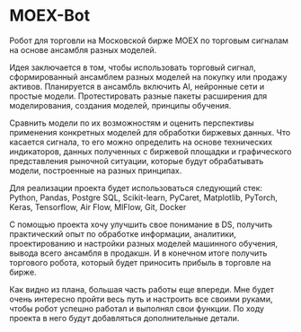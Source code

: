 # MOEX-Bot

Робот для торговли на Московской бирже MOEX по торговым сигналам на основе ансамбля разных моделей.

  Идея заключается в том, чтобы использовать торговый сигнал, сформированный ансамблем разных моделей на покупку или продажу активов.
Планируется в ансамбль включить  AI,  нейронные сети и простые модели. Протестировать разные пакеты расширения для моделирования, создания моделей, принципы обучения.

  Сравнить модели по их возможностям и оценить перспективы применения конкретных моделей для обработки биржевых данных.
  Что касается сигнала, то его можно определить на основе технических индикаторов, данных полученных с биржевой площадки и графического представления рыночной ситуации, которые будут обрабатывать модели, построенные на разных принципах.
  
  Для реализации проекта будет использоваться следующий стек:
Python, Pandas, Postgre SQL, Scikit-learn, PyCaret, Matplotlib, PyTorch, Keras, Tensorflow,  Air Flow, MlFlow, Git, Docker


  С помощью проекта хочу улучшить свое понимание в DS, получить практический опыт по обработке информации, аналитики, проектированию и настройки разных моделей машинного обучения, вывода всего ансамбля в продакшн. И в конечном итоге получить торгового робота, который будет приносить прибыль в торговле на бирже.

  Как видно из плана, большая часть работы еще впереди. Мне будет очень интересно пройти весь путь и настроить все своими руками, чтобы робот успешно работал и выполнял свои функции.
  По ходу проекта в него будут добавляться дополнительные детали.
